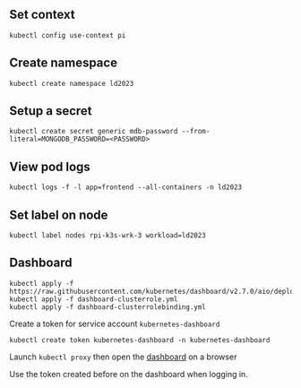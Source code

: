 ## Set context

```
kubectl config use-context pi
```

## Create namespace

```
kubectl create namespace ld2023
```

## Setup a secret

```
kubectl create secret generic mdb-password --from-literal=MONGODB_PASSWORD=<PASSWORD>
```

## View pod logs

```
kubectl logs -f -l app=frontend --all-containers -n ld2023
```

## Set label on node

```
kubectl label nodes rpi-k3s-wrk-3 workload=ld2023
```

## Dashboard

```
kubectl apply -f https://raw.githubusercontent.com/kubernetes/dashboard/v2.7.0/aio/deploy/recommended.yaml
kubectl apply -f dashboard-clusterrole.yml
kubectl apply -f dashboard-clusterrolebinding.yml
```

Create a token for service account `kubernetes-dashboard` 

```
kubectl create token kubernetes-dashboard -n kubernetes-dashboard
```

Launch `kubectl proxy` then open the [dashboard](http://localhost:8001/api/v1/namespaces/kubernetes-dashboard/services/https:kubernetes-dashboard:/proxy) on a browser

Use the token created before on the dashboard when logging in.